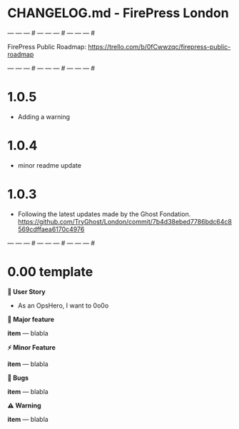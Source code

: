 # CHANGELOG.md - FirePress London

— — — # — — — # — — — # 

FirePress Public Roadmap:
https://trello.com/b/0fCwwzqc/firepress-public-roadmap

— — — # — — — # — — — # 

# 1.0.5

- Adding a warning

# 1.0.4

- minor readme update

# 1.0.3

- Following the latest updates made by the Ghost Fondation. 
https://github.com/TryGhost/London/commit/7b4d38ebed7786bdc64c8569cdffaea6170c4976

— — — # — — — # — — — # 

# 0.00 template

**🎨 User Story**
- As an OpsHero, I want to 0o0o

**🚀 Major feature**

**item** — blabla

**⚡️ Minor Feature**

**item** — blabla

**🐛 Bugs**

**item** — blabla

**⚠️ Warning**

**item** — blabla

